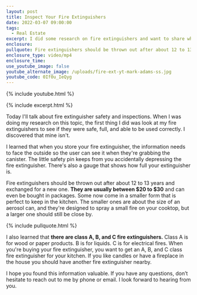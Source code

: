 ```yaml
---
layout: post
title: Inspect Your Fire Extinguishers
date: 2022-03-07 09:00:00
tags:
  - Real Estate
excerpt: I did some research on fire extinguishers and want to share what I learned.
enclosure:
pullquote: Fire extinguishers should be thrown out after about 12 to 13 years.
enclosure_type: video/mp4
enclosure_time:
use_youtube_image: false
youtube_alternate_image: /uploads/fire-ext-yt-mark-adams-ss.jpg
youtube_code: 0If0u_IeQyg
---
```

{% include youtube.html %}

{% include excerpt.html %}

Today I'll talk about fire extinguisher safety and inspections. When I was doing my research on this topic, the first thing I did was look at my fire extinguishers to see if they were safe, full, and able to be used correctly. I discovered that mine isn't.

I learned that when you store your fire extinguisher, the information needs to face the outside so the user can see it when they're grabbing the canister. The little safety pin keeps from you accidentally depressing the fire extinguisher. There's also a gauge that shows how full your extinguisher is.

Fire extinguishers should be thrown out after about 12 to 13 years and exchanged for a new one. **They are usually between $20 to $30** and can even be bought in packages. Some now come in a smaller form that is perfect to keep in the kitchen. The smaller ones are about the size of an aerosol can, and they're designed to spray a small fire on your cooktop, but a larger one should still be close by.

{% include pullquote.html %}

I also learned that **there are class A, B, and C fire extinguishers.** Class A is for wood or paper products. B is for liquids. C is for electrical fires. When you're buying your fire extinguisher, you want to get an A, B, and C class fire extinguisher for your kitchen. If you like candles or have a fireplace in the house you should have another fire extinguisher nearby.

I hope you found this information valuable. If you have any questions, don’t hesitate to reach out to me by phone or email. I look forward to hearing from you.

&nbsp;
